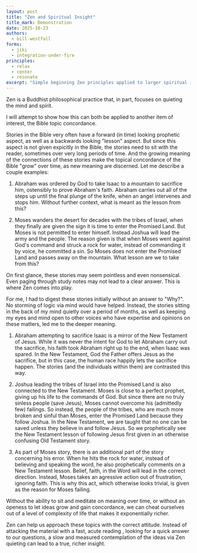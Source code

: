 ```yaml
---
layout: post
title: "Zen and Spiritual Insight"
title_mark: Demonstration
date: 2025-10-23
authors:
  - bill-westfall
forms:
  - jiki
  - integration-under-fire
principles:
  - relax
  - center
  - resonate
excerpt: "Simple beginning Zen principles applied to larger spiritual insight."
---
```


Zen is a Buddhist philosophical practice that, in part, focuses on quieting the mind and spirit.

I will attempt to show how this can both be applied to another item of interest, the Bible topic concordance.

Stories in the Bible very often have a forward (in time) looking prophetic aspect, as well as a backwards looking "lesson" aspect.  But since this aspect is not given expicitly in the Bible, the stories need to sit with the reader, sometimes over very long periods of time.  And the growing meaning of the connections of these stories make the topical concordance of the Bible "grow" over time, as new meaning are discerned.  Let me describe a couple examples:

1.  Abraham was ordered by God to take Isaac to a mountain to sacrifice him, ostensibly to prove Abraham's faith. Abraham carries out all of the steps up until the final plunge of the knife, when an angel intervenes and stops him.  Without further context, what is meant as the lesson from this?

2.  Moses wanders the desert for decades with the tribes of Israel, when they finally are given the sign it is time to enter the Promised Land.  But Moses is not permitted to enter himself.  Instead Joshua will lead the army and the people.  The reason given is that when Moses went against God's command and struck a rock for water, instead of commanding it by voice, he committed a sin.  So Moses does not enter the Promised Land and passes away on the mountain.  What lesson are we to take from this?

On first glance, these stories may seem pointless and even nonsensical.  Even paging through study notes may not lead to a clear answer. This is where Zen comes into play.

For me, I had to digest these stories initially without an answer to "Why?".  No storming of logic via mind would have helped.  Instead, the stories sitting in the back of my mind quietly over a period of months, as well as keeping my eyes and mind open to other voices who have expertise and opinions on these matters, led me to the deeper meaning.

1.  Abraham attempting to sacrifice Isaac is a mirror of the New Testament of Jesus.  While it was never the intent for God to let Abraham carry out the sacrifice, his faith took Abraham right up to the end, when Isaac was spared. In the New Testament, God the Father offers Jesus as the sacrifice, but in this case, the human race happily lets the sacrifice happen. The stories (and the individuals within them) are contrasted this way.

2.  Joshua leading the tribes of Israel into the Promised Land is also connected to the New Testament.  Moses is close to a perfect prophet, giving up his life to the commands of God.  But since there are no truly sinless people (save Jesus), Moses cannot overcome his (admittedly few) failings.  So instead, the people of the tribes, who are much more broken and sinful than Moses, enter the Promised Land because they follow Joshua.  In the New Testament, we are taught that no one can be saved unless they believe in and follow Jesus.  So we prophetically see the New Testament lesson of following Jesus first given in an otherwise confusing Old Testament story.

3.  As part of Moses story, there is an additional part of the story concerning his error.  When he hits the rock for water, instead of believing and speaking the word, he also prophetically comments on a New Testament lesson.  Belief, faith, in the Word will lead in the correct direction.  Instead, Moses takes an agressive action out of frustration, ignoring faith.  This is why this act, which otherwise looks trivial, is given as the reason for Moses failing.  

Without the ability to sit and meditate on meaning over time, or without an openess to let ideas grow and gain concordance, we can cheat ourselves out of a level of complexity of life that makes it exponentially richer.

Zen can help us approach these topics with the correct attitude.  Instead of attacking the material with a fast, acute reading , looking for a quick answer to our questions, a slow and measured contemplation of the ideas via Zen quieting can lead to a true, richer insight.